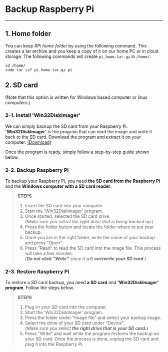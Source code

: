# Backup Raspberry Pi
---  
## 1. Home folder  
You can keep _RPi home folder_ by using the following command. This creates a tar archive and you keep a copy of it on our home PC or in cloud storage. The following commands will create `pi_home.tar.gz` in `/home/`.
```
cd /home/
sudo tar czf pi_home.tar.gz pi
```


## 2. SD card  
(Note that this option is written for Windows based computer or linux computers.)  

### 2-1. Install 'Win32Disklmager'  
We can simply backup the SD card from your Raspberry Pi. __'Win32DiskImager'__ is the program that can read the image and write it back to the SD card. Download the program and extract it on your computer. [(Download)](https://sourceforge.net/projects/win32diskimager/)  

Once the program is ready, simply follow a step-by-step guide shown below.  

### 2-2. Backup Raspberry Pi  
To backup your Raspberry Pi, you need __the SD card from the Raspberry Pi__ and the __Windows computer with a SD card reader__.  

> __STEPS__  
> 
>1. Insert the SD card into your computer.  
>2. Start the 'Win32Disklmager' program.  
>3. Once started, selected the SD card drive.   
>*(Make sure you select the right drive that is being backed up.)*  
>4. Press the folder button and locate the folder where to put your backup.  
>5. Once you are in the right folder, write the name of your backup and press "Open".  
>6. Press "Read" to read the SD card into the image file. This process will take a few minutes.  
>*(__Do not click "Write"__ since it will __overwrite your SD card.__)*   


### 2-3. Restore Raspberry Pi  
To restore a SD card backup, you need __a SD card__ and __'Win32Disklmager' program__. Follow the steps below.

> __STEPS__  
> 
>1. Plug-in your SD card into the computer.  
>2. Start the 'Win32Disklmager' program.  
>3. Press the folder under "Image file" and select your backup image.  
>4. Select the drive of your SD card under "Device".  
>(*Make sure you select __the right drive that is your SD card.__*)
>5.  Press "Write" and wait while the program restores the backup on your SD card. Once the process is done, unplug the SD card and plug it into the Raspberry Pi.




